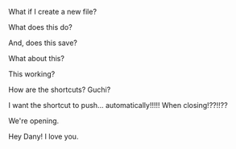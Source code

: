 What if I create a new file?

What does this do?

And, does this save?

What about this?

This working?

How are the shortcuts? Guchi?

I want the shortcut to push... automatically!!!!! When closing!??!!??

We're opening.

Hey Dany! I love you.